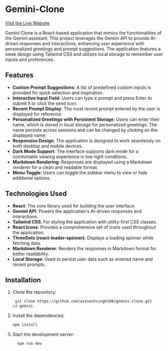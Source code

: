 # Gemini-Clone 

[Visit the Live Website](https://gemini-google-clone.netlify.app/)

Gemini Clone is a React-based application that mimics the functionalities of the Gemini assistant. This project leverages the Gemini API to provide AI-driven responses and interactions, enhancing user experience with personalized greetings and prompt suggestions. The application features a sleek design using Tailwind CSS and utilizes local storage to remember user inputs and preferences.

## Features

- **Custom Prompt Suggestions**: A list of predefined custom inputs is provided for quick selection and inspiration.
- **Interactive Input Field**: Users can type a prompt and press Enter to submit it or click the send icon.
- **Recent Prompt Display**: The most recent prompt entered by the user is displayed for reference.
- **Personalized Greetings with Persistent Storage**: Users can enter their name, which is stored in local storage for personalized greetings. The name persists across sessions and can be changed by clicking on the displayed name.
- **Responsive Design**: The application is designed to work seamlessly on both desktop and mobile devices.
- **Dark Mode Support**: The interface supports dark mode for a comfortable viewing experience in low-light conditions.
- **Markdown Rendering**: Responses are displayed using a Markdown renderer for a clean and readable format.
- **Menu Toggle**: Users can toggle the sidebar menu to view or hide additional options.


## Technologies Used

- **React**: The core library used for building the user interface.
- **Gemini API**: Powers the application's AI-driven responses and interactions.
- **Tailwind CSS**: For styling the application with utility-first CSS classes.
- **React Icons**: Provides a comprehensive set of icons used throughout the application.
- **ThreeDots (react-loader-spinner)**: Displays a loading spinner while fetching data.
- **Markdown Renderer**: Renders the responses in Markdown format for better readability.
- **Local Storage**: Used to persist user data such as entered name and recent prompts.

## Installation

1. Clone the repository:
   ```bash
    git clone https://github.com/avinashsingh108/gemini-clone.git
   cd gemini

2. Install the dependencies:
   ```bash
   npm install

3. Start the development server:
    ```bash
      npm run dev

